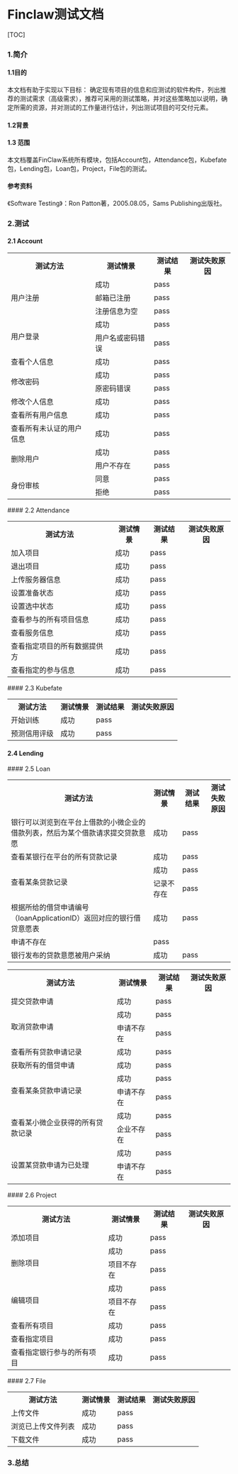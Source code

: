 # Finclaw测试文档

[TOC]

### 1.简介

#### 1.1目的

本文档有助于实现以下目标：
确定现有项目的信息和应测试的软件构件，列出推荐的测试需求（高级需求），推荐可采用的测试策略，并对这些策略加以说明，确定所需的资源，并对测试的工作量进行估计，列出测试项目的可交付元素。

#### 1.2背景


#### 1.3 范围

本文档覆盖FinClaw系统所有模块，包括Account包，Attendance包，Kubefate包，Lending包，Loan包，Project，File包的测试。

#### 参考资料

《Software Testing》：Ron Patton著，2005.08.05，Sams Publishing出版社。

### 2.测试

#### 2.1 Account

<table>
    <tr>
        <th>测试方法</th>
        <th>测试情景</th>
        <th>测试结果</th>
        <th>测试失败原因</th>
    </tr>
    <tr>
        <td rowspan = "3">用户注册</td>
        <td> 成功</td>
        <td> pass</td>
        <td> </td>
    </tr>
    <tr>
        <td> 邮箱已注册</td>
        <td> pass</td>
        <td> </td>
    </tr>
    <tr>
        <td> 注册信息为空</td>
        <td> pass</td>
        <td> </td>
    </tr>
    <tr>
        <td rowspan = "2">用户登录</td>
        <td> 成功</td>
        <td> pass</td>
        <td> </td>
    </tr>
    <tr>
        <td> 用户名或密码错误</td>
        <td> pass</td>
        <td> </td>
    </tr>
    <tr>
        <td rowspan = "1">查看个人信息</td>
        <td> 成功</td>
        <td> pass</td>
        <td> </td>
    </tr>
    <tr>
        <td rowspan = "2">修改密码</td>
        <td> 成功</td>
        <td> pass</td>
        <td> </td>
    </tr>
    <tr>
        <td> 原密码错误</td>
        <td> pass</td>
        <td> </td>
    </tr>
    <tr>
        <td rowspan = "1">修改个人信息</td>
        <td> 成功</td>
        <td> pass</td>
        <td> </td>
    </tr>
    <tr>
        <td rowspan = "1">查看所有用户信息</td>
        <td> 成功</td>
        <td> pass</td>
        <td> </td>
    </tr>
    <tr>
        <td rowspan = "1">查看所有未认证的用户信息</td>
        <td> 成功</td>
        <td> pass</td>
        <td> </td>
    </tr>
    <tr>
        <td rowspan = "2">删除用户</td>
        <td> 成功</td>
        <td> pass</td>
        <td> </td>
    </tr>
    <tr>
        <td> 用户不存在</td>
        <td> pass</td>
        <td> </td>
    </tr>
    <tr>
        <td rowspan = "2">身份审核</td>
        <td> 同意</td>
        <td> pass</td>
        <td> </td>
    </tr>
    <tr>
        <td> 拒绝</td>
        <td> pass</td>
        <td> </td>
    </tr>
</table>
#### 2.2 Attendance

<table>
    <tr>
        <th>测试方法</th>
        <th>测试情景</th>
        <th>测试结果</th>
        <th>测试失败原因</th>
    </tr>
    <tr>
        <td rowspan = "1">加入项目</td>
        <td> 成功</td>
        <td> pass</td>
        <td> </td>
    </tr>
    <tr>
        <td rowspan = "1">退出项目</td>
        <td> 成功</td>
        <td> pass</td>
        <td> </td>
    </tr>
    <tr>
        <td rowspan = "1">上传服务器信息</td>
        <td> 成功</td>
        <td> pass</td>
        <td> </td>
    </tr>
    <tr>
        <td rowspan = "1">设置准备状态</td>
        <td> 成功</td>
        <td> pass</td>
        <td> </td>
    </tr>
    <tr>
        <td rowspan = "1">设置选中状态</td>
        <td> 成功</td>
        <td> pass</td>
        <td> </td>
    </tr>
    <tr>
        <td rowspan = "1">查看参与的所有项目信息</td>
        <td> 成功</td>
        <td> pass</td>
        <td> </td>
    </tr>
    <tr>
        <td rowspan = "1">查看服务信息</td>
        <td> 成功</td>
        <td> pass</td>
        <td> </td>
    </tr>
    <tr>
        <td rowspan = "1">查看指定项目的所有数据提供方</td>
        <td> 成功</td>
        <td> pass</td>
        <td> </td>
    </tr>
    <tr>
        <td rowspan = "1">查看指定的参与信息</td>
        <td> 成功</td>
        <td> pass</td>
        <td> </td>
    </tr>
</table>
#### 2.3 Kubefate

<table>
    <tr>
        <th>测试方法</th>
        <th>测试情景</th>
        <th>测试结果</th>
        <th>测试失败原因</th>
    </tr>
    <tr>
        <td rowspan = "1">开始训练</td>
        <td> 成功</td>
        <td> pass</td>
        <td> </td>
    </tr>
    <tr>
        <td rowspan = "1">预测信用评级</td>
        <td> 成功</td>
        <td> pass</td>
        <td> </td>
    </tr>
</table>

#### 2.4 Lending

<table>
    <tr>
        <th>测试方法</th>
        <th>测试情景</th>
        <th>测试结果</th>
        <th>测试失败原因</th>
    </tr>
    <tr>
        <td rowspan = "1">银行可以浏览到在平台上借款的小微企业的借款列表，然后为某个借款请求提交贷款意愿</td>
        <td> 成功</td>
        <td> pass</td>
        <td> </td>
    </tr>
    <tr>
        <td rowspan = "1">查看某银行在平台的所有贷款记录</td>
        <td> 成功</td>
        <td> pass</td>
        <td> </td>
    </tr>
    <tr>
        <td rowspan = "2">查看某条贷款记录</td>
        <td> 成功</td>
        <td> pass</td>
        <td> </td>
    </tr>
    <tr>
        <td> 记录不存在</td>
        <td> pass</td>
        <td> </td>
    </tr>
    <tr>
        <td rowspan = "1">根据所给的借贷申请编号（loanApplicationID）返回对应的银行借贷意愿表</td>
        <td> 成功</td>
        <td> pass</td>
        <td> </td>
    </tr>
    <tr>
        <td> 申请不存在</td>
        <td> pass</td>
        <td> </td>
    </tr>
    <tr>
        <td rowspan = "2">银行发布的贷款意愿被用户采纳</td>
        <td> 成功</td>
        <td> pass</td>
        <td> </td>
    </tr>
#### 2.5 Loan

<table>
    <tr>
        <th>测试方法</th>
        <th>测试情景</th>
        <th>测试结果</th>
        <th>测试失败原因</th>
    </tr>
    <tr>
        <td rowspan = "1">提交贷款申请</td>
        <td> 成功</td>
        <td> pass</td>
        <td> </td>
    </tr>
    <tr>
        <td rowspan = "2">取消贷款申请</td>
        <td> 成功</td>
        <td> pass</td>
        <td> </td>
    </tr>
    <tr>
        <td> 申请不存在</td>
        <td> pass</td>
        <td> </td>
    </tr>
    <tr>
        <td rowspan = "1">查看所有贷款申请记录</td>
        <td> 成功</td>
        <td> pass</td>
        <td> </td>
    </tr>
    <tr>
        <td rowspan = "1">获取所有的借贷申请</td>
        <td> 成功</td>
        <td> pass</td>
        <td> </td>
    </tr>
    <tr>
        <td rowspan = "2">查看某条贷款申请记录</td>
        <td> 成功</td>
        <td> pass</td>
        <td> </td>
    </tr>
    <tr>
        <td> 申请不存在</td>
        <td> pass</td>
        <td> </td>
    </tr>
    <tr>
        <td rowspan = "2">查看某小微企业获得的所有贷款记录</td>
        <td> 成功</td>
        <td> pass</td>
        <td> </td>
    </tr>
    <tr>
        <td> 企业不存在</td>
        <td> pass</td>
        <td> </td>
    </tr>
    </tr>
    <tr>
        <td rowspan = "2">设置某贷款申请为已处理</td>
        <td> 成功</td>
        <td> pass</td>
        <td> </td>
	</tr>	
    <tr>
        <td> 申请不存在</td>
        <td> pass</td>
        <td> </td>
    </tr>
</table>
#### 2.6 Project

<table>
    <tr>
        <th>测试方法</th>
        <th>测试情景</th>
        <th>测试结果</th>
        <th>测试失败原因</th>
    </tr>
    <tr>
        <td rowspan = "1">添加项目</td>
        <td> 成功</td>
        <td> pass</td>
        <td> </td>
    </tr>
    <tr>
        <td rowspan = "2">删除项目</td>
        <td> 成功</td>
        <td> pass</td>
        <td> </td>
    </tr>
    <tr>
        <td> 项目不存在</td>
        <td> pass</td>
        <td> </td>
    </tr>
    <tr>
        <td rowspan = "2">编辑项目</td>
        <td> 成功</td>
        <td> pass</td>
        <td> </td>
    </tr>
    <tr>
        <td> 项目不存在</td>
        <td> pass</td>
        <td> </td>
    </tr>
    <tr>
        <td rowspan = "1">查看所有项目</td>
        <td> 成功</td>
        <td> pass</td>
        <td> </td>
    </tr>
    <tr>
        <td rowspan = "1">查看指定项目</td>
        <td> 成功</td>
        <td> pass</td>
        <td> </td>
    </tr>
    <tr>
        <td rowspan = "1">查看指定银行参与的所有项目</td>
        <td> 成功</td>
        <td> pass</td>
        <td> </td>
    </tr>
</table>
#### 2.7 File

<table>
    <tr>
        <th>测试方法</th>
        <th>测试情景</th>
        <th>测试结果</th>
        <th>测试失败原因</th>
    </tr>
    <tr>
        <td rowspan = "1">上传文件</td>
        <td> 成功</td>
        <td> pass</td>
        <td> </td>
    </tr>
    <tr>
        <td rowspan = "1">浏览已上传文件列表</td>
        <td> 成功</td>
        <td> pass</td>
        <td> </td>
    </tr>
    <tr>
    	<td rowspan="1">下载文件</td>
        <td> 成功</td>
        <td> pass</td>
        <td> </td>
    </tr>
</table>


### 3.总结


​                                                                                 

